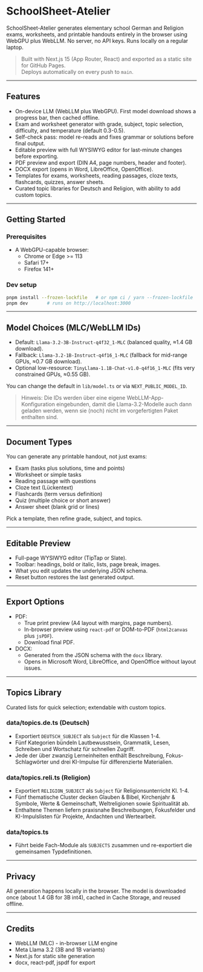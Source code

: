 # SchoolSheet-Atelier

SchoolSheet-Atelier generates elementary school German and Religion exams, worksheets, and printable handouts entirely in the browser using WebGPU plus WebLLM. No server, no API keys. Runs locally on a regular laptop.

> Built with Next.js 15 (App Router, React) and exported as a static site for GitHub Pages.  
> Deploys automatically on every push to `main`.

---

## Features

- On-device LLM (WebLLM plus WebGPU). First model download shows a progress bar, then cached offline.
- Exam and worksheet generator with grade, subject, topic selection, difficulty, and temperature (default 0.3-0.5).
- Self-check pass: model re-reads and fixes grammar or solutions before final output.
- Editable preview with full WYSIWYG editor for last-minute changes before exporting.
- PDF preview and export (DIN A4, page numbers, header and footer).
- DOCX export (opens in Word, LibreOffice, OpenOffice).
- Templates for exams, worksheets, reading passages, cloze texts, flashcards, quizzes, answer sheets.
- Curated topic libraries for Deutsch and Religion, with ability to add custom topics.

---

## Getting Started

### Prerequisites

- A WebGPU-capable browser:
  - Chrome or Edge >= 113
  - Safari 17+
  - Firefox 141+

### Dev setup

```bash
pnpm install --frozen-lockfile   # or npm ci / yarn --frozen-lockfile
pnpm dev       # runs on http://localhost:3000
```

---

## Model Choices (MLC/WebLLM IDs)

- Default: `Llama-3.2-3B-Instruct-q4f32_1-MLC` (balanced quality, ≈1.4 GB download).
- Fallback: `Llama-3.2-1B-Instruct-q4f16_1-MLC` (fallback for mid-range GPUs, ≈0.7 GB download).
- Optional low-resource: `TinyLlama-1.1B-Chat-v1.0-q4f16_1-MLC` (fits very constrained GPUs, ≈0.55 GB).

You can change the default in `lib/model.ts` or via `NEXT_PUBLIC_MODEL_ID`.

> Hinweis: Die IDs werden über eine eigene WebLLM-App-Konfiguration eingebunden, damit die Llama-3.2-Modelle auch dann geladen werden, wenn sie (noch) nicht im vorgefertigten Paket enthalten sind.

---

## Document Types

You can generate any printable handout, not just exams:

- Exam (tasks plus solutions, time and points)
- Worksheet or simple tasks
- Reading passage with questions
- Cloze text (Lückentext)
- Flashcards (term versus definition)
- Quiz (multiple choice or short answer)
- Answer sheet (blank grid or lines)

Pick a template, then refine grade, subject, and topics.

---

## Editable Preview

- Full-page WYSIWYG editor (TipTap or Slate).
- Toolbar: headings, bold or italic, lists, page break, images.
- What you edit updates the underlying JSON schema.
- Reset button restores the last generated output.

---

## Export Options

- PDF:
  - True print preview (A4 layout with margins, page numbers).
  - In-browser preview using `react-pdf` or DOM-to-PDF (`html2canvas` plus `jsPDF`).
  - Download final PDF.
- DOCX:
  - Generated from the JSON schema with the `docx` library.
  - Opens in Microsoft Word, LibreOffice, and OpenOffice without layout issues.

---

## Topics Library

Curated lists for quick selection; extendable with custom topics.

### data/topics.de.ts (Deutsch)

- Exportiert `DEUTSCH_SUBJECT` als `Subject` für die Klassen 1-4.
- Fünf Kategorien bündeln Lautbewusstsein, Grammatik, Lesen, Schreiben und Wortschatz für schnellen Zugriff.
- Jede der über zwanzig Lerneinheiten enthält Beschreibung, Fokus-Schlagwörter und drei KI-Impulse für differenzierte Materialien.

### data/topics.reli.ts (Religion)

- Exportiert `RELIGION_SUBJECT` als `Subject` für Religionsunterricht Kl. 1-4.
- Fünf thematische Cluster decken Glauben & Bibel, Kirchenjahr & Symbole, Werte & Gemeinschaft, Weltreligionen sowie Spiritualität ab.
- Enthaltene Themen liefern praxisnahe Beschreibungen, Fokusfelder und KI-Impulslisten für Projekte, Andachten und Wertearbeit.

### data/topics.ts

- Führt beide Fach-Module als `SUBJECTS` zusammen und re-exportiert die gemeinsamen Typdefinitionen.

---

## Privacy

All generation happens locally in the browser. The model is downloaded once (about 1.4 GB for 3B int4), cached in Cache Storage, and reused offline.

---

## Credits

- WebLLM (MLC) - in-browser LLM engine
- Meta Llama 3.2 (3B and 1B variants)
- Next.js for static site generation
- docx, react-pdf, jspdf for export
